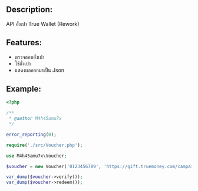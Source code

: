 ## Description:

API อั่งเปา True Wallet (Rework)

## Features:

<ul>
  <li>ตรวจสอบอั่งเปา</li>
  <li>ใช้อั่งเปา</li>
  <li>แสดงผลออกมาเป็น Json</li>
</ul>

## Example:

```php
<?php

/**
 * @author M4h45amu7x
 */

error_reporting(0);

require('./src/Voucher.php');

use M4h45amu7x\Voucher;

$voucher = new Voucher('0123456789', 'https://gift.truemoney.com/campaign/?v=yGIDVpsqsbFV1LQSMH');

var_dump($voucher->verify());
var_dump($voucher->redeem());

```
